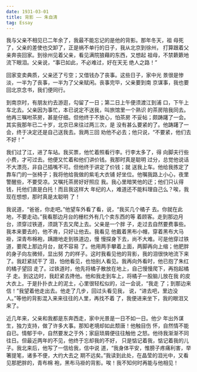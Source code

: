 ```yaml
---
date: 1931-03-01
title: 背影 —— 朱自清
tag: Essay
---
```


我与父亲不相见已二年余了，我最不能忘记的是他的背影。那年冬天，祖
母死了，父亲的差使也交卸了，正是祸不单行的日子，我从北京到徐州，
打算跟着父亲奔丧回家。到徐州见着父亲，看见满院狼藉的东西，又想起
祖母，不禁簌簌地流下眼泪。父亲说，“事已如此，不必难过，好在天无
绝人之路！”

回家变卖典质，父亲还了亏空；又借钱办了丧事。这些日子，家中光
景很是惨淡，一半为了丧事，一半为了父亲赋闲。丧事完毕，父亲要到南
京谋事，我也要回北京念书，我们便同行。

到南京时，有朋友约去游逛，勾留了一日；第二日上午便须渡江到浦
口，下午上车北去。父亲因为事忙，本已说定不送我，叫旅馆里一个熟识
的茶房陪我同去。他再三嘱咐茶房，甚是仔细。但他终于不放心，怕茶房
不妥帖；颇踌躇了一会。其实我那年已二十岁，北京已来往过两三次，是
没有甚么要紧的了。他踌躇了一会，终于决定还是自己送我去。我两三回
劝他不必去；他只说，“不要紧，他们去不好！”

我们过了江，进了车站。我买票，他忙着照看行李。行李太多了，得
向脚夫行些小费，才可过去。他便又忙着和他们讲价钱。我那时真是聪明
过分，总觉他说话不大漂亮，非自己插嘴不可。但他终于讲定了价钱；就
送我上车。他给我拣定了靠车门的一张椅子；我将他给我做的紫毛大衣铺
好坐位。他嘱我路上小心，夜里警醒些，不要受凉。又嘱托茶房好好照应
我。我心里暗笑他的迂；他们只认得钱，托他们直是白托！而且我这样大
年纪的人，难道还不能料理自己么？唉，我现在想想，那时真是太聪明
了！

我说道，“爸爸，你走吧。”他望车外看了看，说，“我买几个橘子
去。你就在此地，不要走动。”我看那边月台的栅栏外有几个卖东西的等
着顾客。走到那边月台，须穿过铁道，须跳下去又爬上去。父亲是一个胖
子，走过去自然要费事些。我本来要去的，他不肯，只好让他去。我看见
他戴着黑布小帽，穿着黑布大马褂，深青布棉袍，蹒跚地走到铁道边，慢
慢探身下去，尚不大难。可是他穿过铁道，要爬上那边月台，就不容易
了。他用两手攀着上面，两脚再向上缩；他肥胖的身子向左微倾，显出努
力的样子。这时我看见他的背影，我的泪很快地流下来了。我赶紧拭干了
泪，怕他看见，也怕别人看见。我再向外看时，他已抱了朱红的橘子望回
走了。过铁道时，他先将橘子散放在地上，自己慢慢爬下，再抱起橘子
走。到这边时，我赶紧去搀他。他和我走到车上，将橘子一股脑儿放在我
的皮大衣上。于是扑扑衣上的泥土，心里很轻松似的，过一会说，“我走
了；到那边来信！”我望着他走出去。他走了几步，回过头看见我，
说，“进去吧，里边没人。”等他的背影混入来来往往的人里，再找不着
了，我便进来坐下，我的眼泪又来了。

近几年来，父亲和我都是东奔西走，家中光景是一日不如一日。他少
年出外谋生，独力支持，做了许多大事。那知老境却如此颓唐！他触目伤
怀，自然情不能自已。情郁于中，自然要发之于外；家庭琐屑便往往触他
之怒。他待我渐渐不同往日。但最近两年的不见，他终于忘却我的不好，
只是惦记着我，惦记着我的儿子。我北来后，他写了一信给我，信中说
道，“我身体平安，惟膀子疼痛利害，举箸提笔，诸多不便，大约大去之
期不远矣。”我读到此处，在晶莹的泪光中，又看见那肥胖的，青布棉
袍，黑布马褂的背影。唉！我不知何时再能与他相见！
